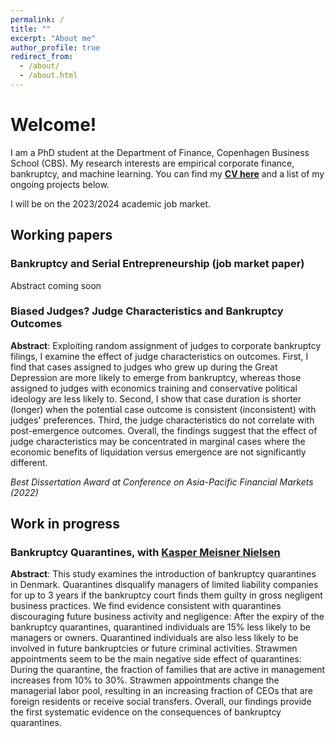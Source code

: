 ```yaml
---
permalink: /
title: ""
excerpt: "About me"
author_profile: true
redirect_from: 
  - /about/
  - /about.html
---
```


# Welcome!

I am a PhD student at the Department of Finance, Copenhagen Business School (CBS). My research interests are empirical corporate finance, bankruptcy, and machine learning. You can find my [**CV here**](https://d0nghyunkang.github.io/files/CV_DonghyunKang.pdf) and a list of my ongoing projects below.

I will be on the 2023/2024 academic job market.  
<!--- 
My first name is pronounced similar to `DOE/DOH-ng hee-uhn` [(with sound)](https://forvo.com/word/donghyun/). 
--->


## Working papers

### Bankruptcy and Serial Entrepreneurship (job market paper)
Abstract coming soon


### Biased Judges? Judge Characteristics and Bankruptcy Outcomes 
**Abstract**:
    Exploiting random assignment of judges to corporate bankruptcy filings, I examine the effect of judge characteristics on outcomes. First, I find that cases assigned to judges who grew up during the Great Depression are more likely to emerge from bankruptcy, whereas those assigned to judges with economics training and conservative political ideology are less likely to. Second, I show that case duration is shorter (longer) when the potential case outcome is consistent (inconsistent) with judges' preferences. Third, the judge characteristics do not correlate with post-emergence outcomes. Overall, the findings suggest that the effect of judge characteristics may be concentrated in marginal cases where the economic benefits of liquidation versus emergence are not significantly different. 

_Best Dissertation Award at Conference on Asia-Pacific Financial Markets (2022)_

## Work in progress
### Bankruptcy Quarantines, with [Kasper Meisner Nielsen](http://www.kaspermeisnernielsen.com/)
**Abstract**:
    This study examines the introduction of bankruptcy quarantines in Denmark. Quarantines disqualify managers of limited liability companies for up to 3 years if the bankruptcy court finds them guilty in gross negligent business practices. We find evidence consistent with quarantines discouraging future business activity and negligence: After the expiry of the bankruptcy quarantines, quarantined individuals are 15% less likely to be managers or owners. Quarantined individuals are also less likely to be involved in future bankruptcies or future criminal activities. Strawmen appointments seem to be the main negative side effect of quarantines: During the quarantine, the fraction of families that are active in management increases from 10% to 30%. Strawmen appointments change the managerial labor pool, resulting in an increasing fraction of CEOs that are foreign residents or receive social transfers. Overall, our findings provide the first systematic evidence on the consequences of bankruptcy quarantines.
